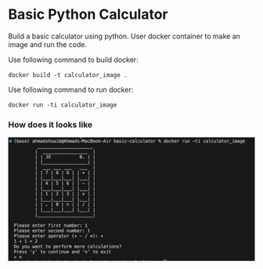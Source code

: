 # Basic Python Calculator

Build a basic calculator using python. User docker container to make an image and run the code.

Use following command to build docker:

```
docker build -t calculator_image .
```

Use following command to run docker:

```
docker run -ti calculator_image
```

### How does it looks like

![screenshot](calculator.png)

